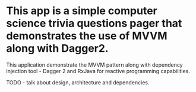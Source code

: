 # This app is a simple computer science trivia questions pager that demonstrates the use of MVVM along with Dagger2.

This application demonstrate the MVVM pattern along with dependency injection tool - Dagger 2 and RxJava for reactive programming capabilities. 

TODO - talk about design, architecture and dependencies.
